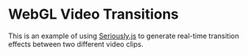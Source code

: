 # WebGL Video Transitions

This is an example of using [Seriously.js](http://github.com/brianchirls/Seriously.js) to generate real-time transition effects between two different video clips.